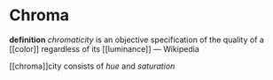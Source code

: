 # Chroma

**definition** _chromaticity_ is an objective specification of the quality of a [[color]] regardless of its [[luminance]] &mdash; Wikipedia

[[chroma]]city consists of _hue_ and _saturation_
